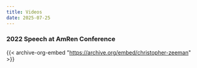 ```yaml
---
title: Videos
date: 2025-07-25
---
```


### 2022 Speech at AmRen Conference
{{< archive-org-embed "https://archive.org/embed/christopher-zeeman" >}}
